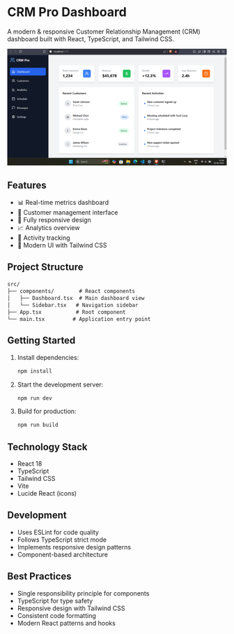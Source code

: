 # CRM Pro Dashboard

A modern & responsive Customer Relationship Management (CRM) dashboard built with React, TypeScript, and Tailwind CSS.

![Fusion Flavors Menu](assets/hero.png) 

## Features

- 📊 Real-time metrics dashboard
- 👥 Customer management interface
- 📱 Fully responsive design
- 📈 Analytics overview
- 🔔 Activity tracking
- 🎨 Modern UI with Tailwind CSS

## Project Structure

```
src/
├── components/        # React components
│   ├── Dashboard.tsx  # Main dashboard view
│   └── Sidebar.tsx   # Navigation sidebar
├── App.tsx           # Root component
└── main.tsx         # Application entry point
```

## Getting Started

1. Install dependencies:
   ```bash
   npm install
   ```

2. Start the development server:
   ```bash
   npm run dev
   ```

3. Build for production:
   ```bash
   npm run build
   ```

## Technology Stack

- React 18
- TypeScript
- Tailwind CSS
- Vite
- Lucide React (icons)

## Development

- Uses ESLint for code quality
- Follows TypeScript strict mode
- Implements responsive design patterns
- Component-based architecture

## Best Practices

- Single responsibility principle for components
- TypeScript for type safety
- Responsive design with Tailwind CSS
- Consistent code formatting
- Modern React patterns and hooks

